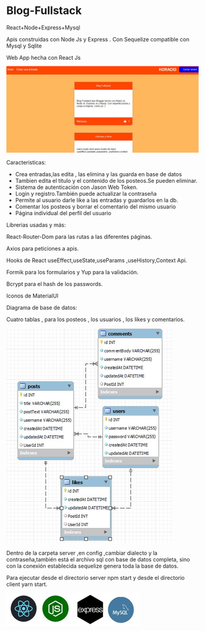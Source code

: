 # Blog-Fullstack
React+Node+Express+Mysql
<p>Apis construidas con Node Js y Express . Con Sequelize compatible con Mysql y Sqlite</p>
Web App hecha con React Js

![](client/public/img/blog.jpg)

Caracteristicas:
<ul>
<li >Crea entradas,las edita , las elimina y las guarda en base de datos</li>
<li>Tambien edita el titulo y  el contenido de los posteos.Se pueden eliminar.</li>
<li>Sistema de autenticación con Jason Web Token.</li>
<li>Login y registro.También puede actualizar la contraseña</li>
<li>Permite al usuario  darle like a las entradas y guardarlos en la db.</li>
<li>Comentar los posteos y borrar el comentario del mismo usuario</li>
<li>Página individual del perfil del usuario</li>
</ul>
Librerias usadas y más:
<p>React-Router-Dom para las rutas a las diferentes páginas.</p>
<p>Axios para peticiones a apis.</p>
<p>Hooks de React useEffect,useState,useParams ,useHistory,Context Api.</p>
<p>Formik para  los  formularios y Yup para la validación. </p>
<p>Bcrypt para el hash de los passwords.</p>
<p>Iconos de MaterialUI</p>

Diagrama de base de datos:

Cuatro tablas , para los posteos ,  los usuarios ,  los likes y comentarios.

![](client/public/img/diagrama.jpg)

Dentro de la carpeta server ,en config ,cambiar dialecto y la contraseña,también está el archivo sql con base de datos completa,  sino con la conexión establecida sequelize genera toda la base de datos.
<footer>Para ejecutar desde el directorio server npm start y desde el directorio client  yarn start.</footer>

![](client/public/img/stack_full.jpg)
